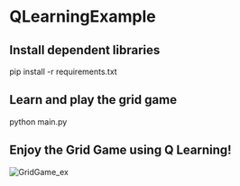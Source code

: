 # QLearningExample

## Install dependent libraries
pip install -r requirements.txt

## Learn and play the grid game
python main.py

## Enjoy the Grid Game using Q Learning!
![GridGame_ex](https://github.com/traineeSjmin/QLearningExample/assets/147990078/d1f54159-e8eb-4b5f-932e-d3faf737b0fc)
